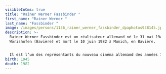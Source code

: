 ```yaml
---
visibleInCms: true
title: "Rainer Werner Fassbinder "
first_name: "Rainer Werner "
last_name: "Fassbinder "
image: /images/persons/1136_rainer_werner_fassbinder_dpaphotos938145.jpg
description: >-
  Rainer Werner Fassbinder est un réalisateur allemand né le 31 mai 1945 à Bad
  Wörishofen (Bavière) et mort le 10 juin 1982 à Munich, en Bavière.


  Il est l’un des représentants du nouveau cinéma allemand des années 1960-1970. Il a été également acteur, auteur et metteur en scène de théâtre.
birth: 1945
death: 1982
---
```

